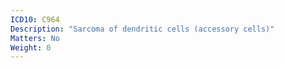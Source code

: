 ```yaml
---
ICD10: C964
Description: "Sarcoma of dendritic cells (accessory cells)"
Matters: No
Weight: 0
---
```

